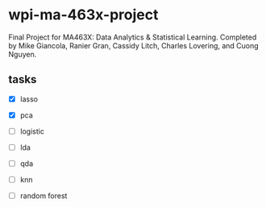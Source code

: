 # wpi-ma-463x-project

Final Project for MA463X: Data Analytics &amp; Statistical Learning. Completed by Mike Giancola, Ranier Gran, Cassidy Litch, Charles Lovering, and Cuong Nguyen.

## tasks

- [x] lasso
- [x] pca

- [ ] logistic
- [ ] lda
- [ ] qda
- [ ] knn
- [ ] random forest
